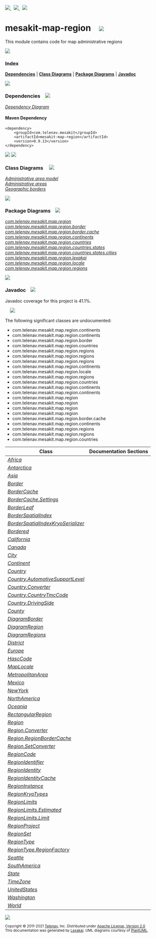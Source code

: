 [//]: # (start-user-text)

<a href="https://www.mesakit.org">
<img src="https://telenav.github.io/telenav-assets/images/icons/web-32.png" srcset="https://telenav.github.io/telenav-assets/images/icons/web-32-2x.png 2x"/>
</a>
&nbsp;
<a href="https://twitter.com/openmesakit">
<img src="https://telenav.github.io/telenav-assets/images/logos/twitter/twitter-32.png" srcset="https://telenav.github.io/telenav-assets/images/logos/twitter/twitter-32-2x.png 2x"/>
</a>
&nbsp;
<a href="https://mesakit.zulipchat.com">
<img src="https://telenav.github.io/telenav-assets/images/logos/zulip/zulip-32.png" srcset="https://telenav.github.io/telenav-assets/images/logos/zulip/zulip-32-2x.png 2x"/>
</a>

[//]: # (end-user-text)

# mesakit-map-region &nbsp;&nbsp; <img src="https://telenav.github.io/telenav-assets/images/icons//map-32.png" srcset="https://telenav.github.io/telenav-assets/images/icons//map-32-2x.png 2x"/>

This module contains code for map administrative regions

<img src="https://telenav.github.io/telenav-assets/images/separators/horizontal-line-512.png" srcset="https://telenav.github.io/telenav-assets/images/separators/horizontal-line-512-2x.png 2x"/>

### Index



[**Dependencies**](#dependencies) | [**Class Diagrams**](#class-diagrams) | [**Package Diagrams**](#package-diagrams) | [**Javadoc**](#javadoc)

<img src="https://telenav.github.io/telenav-assets/images/separators/horizontal-line-512.png" srcset="https://telenav.github.io/telenav-assets/images/separators/horizontal-line-512-2x.png 2x"/>

### Dependencies <a name="dependencies"></a> &nbsp;&nbsp; <img src="https://telenav.github.io/telenav-assets/images/icons/dependencies-32.png" srcset="https://telenav.github.io/telenav-assets/images/icons/dependencies-32-2x.png 2x"/>

[*Dependency Diagram*](https://www.mesakit.org/0.9.13/lexakai/mesakit/mesakit-map/region/documentation/diagrams/dependencies.svg)

#### Maven Dependency

    <dependency>
        <groupId>com.telenav.mesakit</groupId>
        <artifactId>mesakit-map-region</artifactId>
        <version>0.9.13</version>
    </dependency>

<img src="https://telenav.github.io/telenav-assets/images/separators/horizontal-line-128.png" srcset="https://telenav.github.io/telenav-assets/images/separators/horizontal-line-128-2x.png 2x"/>

[//]: # (start-user-text)



[//]: # (end-user-text)

<img src="https://telenav.github.io/telenav-assets/images/separators/horizontal-line-128.png" srcset="https://telenav.github.io/telenav-assets/images/separators/horizontal-line-128-2x.png 2x"/>

### Class Diagrams <a name="class-diagrams"></a> &nbsp; &nbsp; <img src="https://telenav.github.io/telenav-assets/images/icons/diagram-40.png" srcset="https://telenav.github.io/telenav-assets/images/icons/diagram-40-2x.png 2x"/>

[*Administrative area model*](https://www.mesakit.org/0.9.13/lexakai/mesakit/mesakit-map/region/documentation/diagrams/diagram-region.svg)  
[*Administrative areas*](https://www.mesakit.org/0.9.13/lexakai/mesakit/mesakit-map/region/documentation/diagrams/diagram-regions.svg)  
[*Geographic borders*](https://www.mesakit.org/0.9.13/lexakai/mesakit/mesakit-map/region/documentation/diagrams/diagram-border.svg)

<img src="https://telenav.github.io/telenav-assets/images/separators/horizontal-line-128.png" srcset="https://telenav.github.io/telenav-assets/images/separators/horizontal-line-128-2x.png 2x"/>

### Package Diagrams <a name="package-diagrams"></a> &nbsp;&nbsp; <img src="https://telenav.github.io/telenav-assets/images/icons/box-32.png" srcset="https://telenav.github.io/telenav-assets/images/icons/box-32-2x.png 2x"/>

[*com.telenav.mesakit.map.region*](https://www.mesakit.org/0.9.13/lexakai/mesakit/mesakit-map/region/documentation/diagrams/com.telenav.mesakit.map.region.svg)  
[*com.telenav.mesakit.map.region.border*](https://www.mesakit.org/0.9.13/lexakai/mesakit/mesakit-map/region/documentation/diagrams/com.telenav.mesakit.map.region.border.svg)  
[*com.telenav.mesakit.map.region.border.cache*](https://www.mesakit.org/0.9.13/lexakai/mesakit/mesakit-map/region/documentation/diagrams/com.telenav.mesakit.map.region.border.cache.svg)  
[*com.telenav.mesakit.map.region.continents*](https://www.mesakit.org/0.9.13/lexakai/mesakit/mesakit-map/region/documentation/diagrams/com.telenav.mesakit.map.region.continents.svg)  
[*com.telenav.mesakit.map.region.countries*](https://www.mesakit.org/0.9.13/lexakai/mesakit/mesakit-map/region/documentation/diagrams/com.telenav.mesakit.map.region.countries.svg)  
[*com.telenav.mesakit.map.region.countries.states*](https://www.mesakit.org/0.9.13/lexakai/mesakit/mesakit-map/region/documentation/diagrams/com.telenav.mesakit.map.region.countries.states.svg)  
[*com.telenav.mesakit.map.region.countries.states.cities*](https://www.mesakit.org/0.9.13/lexakai/mesakit/mesakit-map/region/documentation/diagrams/com.telenav.mesakit.map.region.countries.states.cities.svg)  
[*com.telenav.mesakit.map.region.lexakai*](https://www.mesakit.org/0.9.13/lexakai/mesakit/mesakit-map/region/documentation/diagrams/com.telenav.mesakit.map.region.lexakai.svg)  
[*com.telenav.mesakit.map.region.locale*](https://www.mesakit.org/0.9.13/lexakai/mesakit/mesakit-map/region/documentation/diagrams/com.telenav.mesakit.map.region.locale.svg)  
[*com.telenav.mesakit.map.region.regions*](https://www.mesakit.org/0.9.13/lexakai/mesakit/mesakit-map/region/documentation/diagrams/com.telenav.mesakit.map.region.regions.svg)

<img src="https://telenav.github.io/telenav-assets/images/separators/horizontal-line-128.png" srcset="https://telenav.github.io/telenav-assets/images/separators/horizontal-line-128-2x.png 2x"/>

### Javadoc <a name="javadoc"></a> &nbsp;&nbsp; <img src="https://telenav.github.io/telenav-assets/images/icons/books-24.png" srcset="https://telenav.github.io/telenav-assets/images/icons/books-24-2x.png 2x"/>

Javadoc coverage for this project is 41.1%.  
  
&nbsp; &nbsp; <img src="https://telenav.github.io/telenav-assets/images/meter/meter-40-96.png" srcset="https://telenav.github.io/telenav-assets/images/meter/meter-40-96-2x.png 2x"/>


The following significant classes are undocumented:  

- com.telenav.mesakit.map.region.continents  
- com.telenav.mesakit.map.region.continents  
- com.telenav.mesakit.map.region.border  
- com.telenav.mesakit.map.region.countries  
- com.telenav.mesakit.map.region.regions  
- com.telenav.mesakit.map.region.regions  
- com.telenav.mesakit.map.region.regions  
- com.telenav.mesakit.map.region.continents  
- com.telenav.mesakit.map.region.locale  
- com.telenav.mesakit.map.region.regions  
- com.telenav.mesakit.map.region.countries  
- com.telenav.mesakit.map.region.continents  
- com.telenav.mesakit.map.region.continents  
- com.telenav.mesakit.map.region  
- com.telenav.mesakit.map.region  
- com.telenav.mesakit.map.region  
- com.telenav.mesakit.map.region  
- com.telenav.mesakit.map.region.border.cache  
- com.telenav.mesakit.map.region.continents  
- com.telenav.mesakit.map.region.regions  
- com.telenav.mesakit.map.region.regions  
- com.telenav.mesakit.map.region.countries

| Class | Documentation Sections |
|---|---|
| [*Africa*](https://www.mesakit.org/0.9.13/javadoc/mesakit/mesakit.map.region/////////////////////////////////////////////////.html) |  |  
| [*Antarctica*](https://www.mesakit.org/0.9.13/javadoc/mesakit/mesakit.map.region/////////////////////////////////////////////////////.html) |  |  
| [*Asia*](https://www.mesakit.org/0.9.13/javadoc/mesakit/mesakit.map.region///////////////////////////////////////////////.html) |  |  
| [*Border*](https://www.mesakit.org/0.9.13/javadoc/mesakit/mesakit.map.region/////////////////////////////////////////////.html) |  |  
| [*BorderCache*](https://www.mesakit.org/0.9.13/javadoc/mesakit/mesakit.map.region////////////////////////////////////////////////////////.html) |  |  
| [*BorderCache.Settings*](https://www.mesakit.org/0.9.13/javadoc/mesakit/mesakit.map.region/////////////////////////////////////////////////////////////////.html) |  |  
| [*BorderLeaf*](https://www.mesakit.org/0.9.13/javadoc/mesakit/mesakit.map.region/////////////////////////////////////////////////.html) |  |  
| [*BorderSpatialIndex*](https://www.mesakit.org/0.9.13/javadoc/mesakit/mesakit.map.region/////////////////////////////////////////////////////////.html) |  |  
| [*BorderSpatialIndexKryoSerializer*](https://www.mesakit.org/0.9.13/javadoc/mesakit/mesakit.map.region///////////////////////////////////////////////////////////////////////.html) |  |  
| [*Bordered*](https://www.mesakit.org/0.9.13/javadoc/mesakit/mesakit.map.region///////////////////////////////////////////////.html) |  |  
| [*California*](https://www.mesakit.org/0.9.13/javadoc/mesakit/mesakit.map.region///////////////////////////////////////////////////////////.html) |  |  
| [*Canada*](https://www.mesakit.org/0.9.13/javadoc/mesakit/mesakit.map.region////////////////////////////////////////////////.html) |  |  
| [*City*](https://www.mesakit.org/0.9.13/javadoc/mesakit/mesakit.map.region////////////////////////////////////////////.html) |  |  
| [*Continent*](https://www.mesakit.org/0.9.13/javadoc/mesakit/mesakit.map.region/////////////////////////////////////////////////.html) |  |  
| [*Country*](https://www.mesakit.org/0.9.13/javadoc/mesakit/mesakit.map.region///////////////////////////////////////////////.html) |  |  
| [*Country.AutomotiveSupportLevel*](https://www.mesakit.org/0.9.13/javadoc/mesakit/mesakit.map.region//////////////////////////////////////////////////////////////////////.html) |  |  
| [*Country.Converter*](https://www.mesakit.org/0.9.13/javadoc/mesakit/mesakit.map.region/////////////////////////////////////////////////////////.html) |  |  
| [*Country.CountryTmcCode*](https://www.mesakit.org/0.9.13/javadoc/mesakit/mesakit.map.region//////////////////////////////////////////////////////////////.html) |  |  
| [*Country.DrivingSide*](https://www.mesakit.org/0.9.13/javadoc/mesakit/mesakit.map.region///////////////////////////////////////////////////////////.html) |  |  
| [*County*](https://www.mesakit.org/0.9.13/javadoc/mesakit/mesakit.map.region//////////////////////////////////////////////.html) |  |  
| [*DiagramBorder*](https://www.mesakit.org/0.9.13/javadoc/mesakit/mesakit.map.region/////////////////////////////////////////////////////.html) |  |  
| [*DiagramRegion*](https://www.mesakit.org/0.9.13/javadoc/mesakit/mesakit.map.region/////////////////////////////////////////////////////.html) |  |  
| [*DiagramRegions*](https://www.mesakit.org/0.9.13/javadoc/mesakit/mesakit.map.region//////////////////////////////////////////////////////.html) |  |  
| [*District*](https://www.mesakit.org/0.9.13/javadoc/mesakit/mesakit.map.region////////////////////////////////////////////////.html) |  |  
| [*Europe*](https://www.mesakit.org/0.9.13/javadoc/mesakit/mesakit.map.region/////////////////////////////////////////////////.html) |  |  
| [*HascCode*](https://www.mesakit.org/0.9.13/javadoc/mesakit/mesakit.map.region///////////////////////////////////////////////.html) |  |  
| [*MapLocale*](https://www.mesakit.org/0.9.13/javadoc/mesakit/mesakit.map.region////////////////////////////////////////////////.html) |  |  
| [*MetropolitanArea*](https://www.mesakit.org/0.9.13/javadoc/mesakit/mesakit.map.region////////////////////////////////////////////////////////.html) |  |  
| [*Mexico*](https://www.mesakit.org/0.9.13/javadoc/mesakit/mesakit.map.region////////////////////////////////////////////////.html) |  |  
| [*NewYork*](https://www.mesakit.org/0.9.13/javadoc/mesakit/mesakit.map.region////////////////////////////////////////////////////////.html) |  |  
| [*NorthAmerica*](https://www.mesakit.org/0.9.13/javadoc/mesakit/mesakit.map.region///////////////////////////////////////////////////////.html) |  |  
| [*Oceania*](https://www.mesakit.org/0.9.13/javadoc/mesakit/mesakit.map.region//////////////////////////////////////////////////.html) |  |  
| [*RectangularRegion*](https://www.mesakit.org/0.9.13/javadoc/mesakit/mesakit.map.region/////////////////////////////////////////////////////////.html) |  |  
| [*Region*](https://www.mesakit.org/0.9.13/javadoc/mesakit/mesakit.map.region//////////////////////////////////////.html) |  |  
| [*Region.Converter*](https://www.mesakit.org/0.9.13/javadoc/mesakit/mesakit.map.region////////////////////////////////////////////////.html) |  |  
| [*Region.RegionBorderCache*](https://www.mesakit.org/0.9.13/javadoc/mesakit/mesakit.map.region////////////////////////////////////////////////////////.html) |  |  
| [*Region.SetConverter*](https://www.mesakit.org/0.9.13/javadoc/mesakit/mesakit.map.region///////////////////////////////////////////////////.html) |  |  
| [*RegionCode*](https://www.mesakit.org/0.9.13/javadoc/mesakit/mesakit.map.region//////////////////////////////////////////.html) |  |  
| [*RegionIdentifier*](https://www.mesakit.org/0.9.13/javadoc/mesakit/mesakit.map.region////////////////////////////////////////////////.html) |  |  
| [*RegionIdentity*](https://www.mesakit.org/0.9.13/javadoc/mesakit/mesakit.map.region//////////////////////////////////////////////.html) |  |  
| [*RegionIdentityCache*](https://www.mesakit.org/0.9.13/javadoc/mesakit/mesakit.map.region////////////////////////////////////////////////////////////////.html) |  |  
| [*RegionInstance*](https://www.mesakit.org/0.9.13/javadoc/mesakit/mesakit.map.region//////////////////////////////////////////////.html) |  |  
| [*RegionKryoTypes*](https://www.mesakit.org/0.9.13/javadoc/mesakit/mesakit.map.region///////////////////////////////////////////////.html) |  |  
| [*RegionLimits*](https://www.mesakit.org/0.9.13/javadoc/mesakit/mesakit.map.region////////////////////////////////////////////.html) |  |  
| [*RegionLimits.Estimated*](https://www.mesakit.org/0.9.13/javadoc/mesakit/mesakit.map.region//////////////////////////////////////////////////////.html) |  |  
| [*RegionLimits.Limit*](https://www.mesakit.org/0.9.13/javadoc/mesakit/mesakit.map.region//////////////////////////////////////////////////.html) |  |  
| [*RegionProject*](https://www.mesakit.org/0.9.13/javadoc/mesakit/mesakit.map.region/////////////////////////////////////////////.html) |  |  
| [*RegionSet*](https://www.mesakit.org/0.9.13/javadoc/mesakit/mesakit.map.region/////////////////////////////////////////.html) |  |  
| [*RegionType*](https://www.mesakit.org/0.9.13/javadoc/mesakit/mesakit.map.region//////////////////////////////////////////.html) |  |  
| [*RegionType.RegionFactory*](https://www.mesakit.org/0.9.13/javadoc/mesakit/mesakit.map.region////////////////////////////////////////////////////////.html) |  |  
| [*Seattle*](https://www.mesakit.org/0.9.13/javadoc/mesakit/mesakit.map.region///////////////////////////////////////////////////////////////.html) |  |  
| [*SouthAmerica*](https://www.mesakit.org/0.9.13/javadoc/mesakit/mesakit.map.region///////////////////////////////////////////////////////.html) |  |  
| [*State*](https://www.mesakit.org/0.9.13/javadoc/mesakit/mesakit.map.region/////////////////////////////////////////////.html) |  |  
| [*TimeZone*](https://www.mesakit.org/0.9.13/javadoc/mesakit/mesakit.map.region////////////////////////////////////////////////.html) |  |  
| [*UnitedStates*](https://www.mesakit.org/0.9.13/javadoc/mesakit/mesakit.map.region//////////////////////////////////////////////////////.html) |  |  
| [*Washington*](https://www.mesakit.org/0.9.13/javadoc/mesakit/mesakit.map.region///////////////////////////////////////////////////////////.html) |  |  
| [*World*](https://www.mesakit.org/0.9.13/javadoc/mesakit/mesakit.map.region/////////////////////////////////////////////.html) |  |  

[//]: # (start-user-text)



[//]: # (end-user-text)

<img src="https://telenav.github.io/telenav-assets/images/separators/horizontal-line-512.png" srcset="https://telenav.github.io/telenav-assets/images/separators/horizontal-line-512-2x.png 2x"/>

<sub>Copyright &#169; 2011-2021 [Telenav](https://telenav.com), Inc. Distributed under [Apache License, Version 2.0](LICENSE)</sub>  
<sub>This documentation was generated by [Lexakai](https://lexakai.org). UML diagrams courtesy of [PlantUML](https://plantuml.com).</sub>
